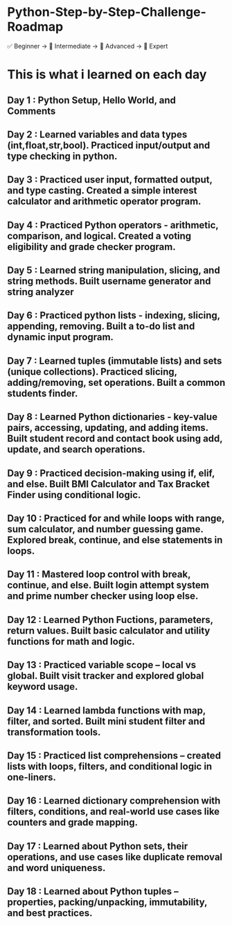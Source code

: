 # Python-Step-by-Step-Challenge-Roadmap
✅ Beginner → 🧠 Intermediate → 🚀 Advanced → 🧠 Expert

# This is what i learned on each day

## Day 1 : Python Setup, Hello World, and Comments
## Day 2 : Learned variables and data types (int,float,str,bool). Practiced input/output and type checking in python.
## Day 3 : Practiced user input, formatted output, and type casting. Created a simple interest calculator and arithmetic operator program.
## Day 4 : Practiced Python operators - arithmetic, comparison, and logical. Created a voting eligibility and grade checker program.
## Day 5 : Learned string manipulation, slicing, and string methods. Built username generator and string analyzer
## Day 6 : Practiced python lists - indexing, slicing, appending, removing. Built a to-do list and dynamic input program.
## Day 7 : Learned tuples (immutable lists) and sets (unique collections). Practiced slicing, adding/removing, set operations. Built a common students finder.
## Day 8 : Learned Python dictionaries - key-value pairs, accessing, updating, and adding items. Built student record and contact book using add, update, and search operations.
## Day 9 : Practiced decision-making using if, elif, and else. Built BMI Calculator and Tax Bracket Finder using conditional logic.
## Day 10 : Practiced for and while loops with range, sum calculator, and number guessing game. Explored break, continue, and else statements in loops.
## Day 11 : Mastered loop control with break, continue, and else. Built login attempt system and prime number checker using loop else.
## Day 12 : Learned Python Fuctions, parameters, return values. Built basic calculator and utility functions for math and logic.
## Day 13 : Practiced variable scope – local vs global. Built visit tracker and explored global keyword usage.
## Day 14 : Learned lambda functions with map, filter, and sorted. Built mini student filter and transformation tools.
## Day 15 : Practiced list comprehensions – created lists with loops, filters, and conditional logic in one-liners.
## Day 16 : Learned dictionary comprehension with filters, conditions, and real-world use cases like counters and grade mapping.
## Day 17 : Learned about Python sets, their operations, and use cases like duplicate removal and word uniqueness.
## Day 18 : Learned about Python tuples – properties, packing/unpacking, immutability, and best practices.